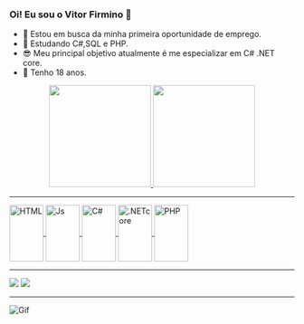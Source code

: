 ### Oi! Eu sou o Vitor Firmino   👋


- 🔭 Estou em busca da minha primeira oportunidade de emprego.
- 🌱 Estudando C#,SQL e PHP.
- 😎 Meu principal objetivo atualmente é me especializar em C# .NET core.
- 🎉 Tenho 18 anos.

<div align="center">
  <a href="https://github.com/vitorfirminno">
  <img height="180em" src="https://github-readme-stats.vercel.app/api?username=vitorfirminno&show_icons=false&theme=dark&include_all_commits=true&count_private=true"/>
  <img height="180em" src="https://github-readme-stats.vercel.app/api/top-langs/?username=vitorfirminno&layout=compact&langs_count=7&theme=dark"/>
</div>
<hr>
<div>
 <link rel="stylesheet" href="https://cdn.jsdelivr.net/gh/devicons/devicon@v2.15.1/devicon.min.css">
 <img align="center" alt="HTML" height="100" width="60" src="https://cdn.jsdelivr.net/gh/devicons/devicon/icons/html5/html5-original.svg" />
  <img align="center" alt="Js" height="100" width="60" src="https://cdn.jsdelivr.net/gh/devicons/devicon/icons/javascript/javascript-original.svg" />
 <img align="center" alt="C#" height="100" width="60" src="https://cdn.jsdelivr.net/gh/devicons/devicon/icons/csharp/csharp-original.svg" />
 <img align="center" alt=".NETcore" height="100" width="60"src="https://cdn.jsdelivr.net/gh/devicons/devicon/icons/dotnetcore/dotnetcore-original.svg" />
 <img align="center" alt="PHP" height="100" width="60"src="https://cdn.jsdelivr.net/gh/devicons/devicon/icons/php/php-original.svg" />
 </div>
 <hr>
 <div>
  <a href = "mailto:vitorfds18@gmail.com"><img src="https://img.shields.io/badge/-Gmail-%23333?style=for-the-badge&logo=gmail&logoColor=white" target="_blank"></a>
  <a href="https://www.linkedin.com/in/vitor-firmino-de-souza-730217174/" target="_blank"><img src="https://img.shields.io/badge/-LinkedIn-%230077B5?style=for-the-badge&logo=linkedin&logoColor=white" target="_blank"></a> 
 </div>
 <hr> 
 <!--gif-->
 <div>
 <img align="center" alt="Gif" src="https://programathor.com.br/blog/wp-content/uploads/2018/05/fast-typing.gif">
 </div>
